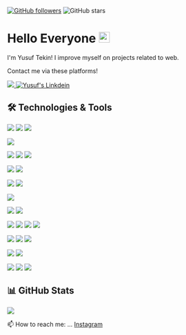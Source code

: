 
[![GitHub followers](https://img.shields.io/github/followers/Yusuf-Tekin?style=social)](https://github.com/Yusuf-Tekin?tab=followers)
![GitHub stars](https://img.shields.io/github/stars/Yusuf-Tekin?style=social)



# Hello Everyone <img src = "https://www.flaticon.com/svg/vstatic/svg/599/599527.svg?token=exp=1620037545~hmac=bb513b8ac314e9f23ac2789d82083b4d" width="25">
I'm Yusuf Tekin! I improve myself on projects related to web.

Contact me via these platforms! 

  <a href="https://www.instagram.com/yusuf.tekinx/"> <img src="https://skillicons.dev/icons?i=instagram"></img> </a>
  <a href="https://www.linkedin.com/in/yusuf-tekin-683a9b1a2/" target="_blank" rel="nofollow"><img alt="Yusuf's Linkdein" src="https://skillicons.dev/icons?i=linkedin" /></a>

  
## 🛠 Technologies & Tools 

<img src="https://skillicons.dev/icons?i=java&theme=light"></img>
<img src="https://skillicons.dev/icons?i=spring"></img>
<img src="https://skillicons.dev/icons?i=hibernate&theme=light"></img>


<img src="https://skillicons.dev/icons?i=js&theme=light"></img>

<img src="https://skillicons.dev/icons?i=react&theme=light"></img>
<img src="https://skillicons.dev/icons?i=redux&theme=light"></img>
<img src="https://skillicons.dev/icons?i=next&theme=light"></img>

<img src="https://skillicons.dev/icons?i=vue&theme=light"></img>
<img src="https://skillicons.dev/icons?i=nuxt&theme=light"></img>


<img src="https://skillicons.dev/icons?i=nodejs"></img>
<img src="https://skillicons.dev/icons?i=express"></img>

<img src="https://skillicons.dev/icons?i=mongo"></img>

<img src="https://skillicons.dev/icons?i=python&theme=light"></img>
<img src="https://skillicons.dev/icons?i=django&theme=light"></img>

<img src="https://skillicons.dev/icons?i=html&theme=light"></img>
<img src="https://skillicons.dev/icons?i=css&theme=light"></img>
<img src="https://skillicons.dev/icons?i=bootstrap&theme=light"></img>
<img src="https://skillicons.dev/icons?i=tailwind&theme=light"></img>

<img src="https://skillicons.dev/icons?i=c&theme=light"></img>
<img src="https://skillicons.dev/icons?i=cpp&theme=light"></img>
<img src="https://skillicons.dev/icons?i=ardunio&theme=light"></img>

<img src="https://skillicons.dev/icons?i=aws&theme=light"></img>
<img src="https://skillicons.dev/icons?i=firebase&theme=light"></img>


<img src="https://skillicons.dev/icons?i=eclipse&theme=light"></img>
<img src="https://skillicons.dev/icons?i=vscode&theme=light"></img>
<img src="https://skillicons.dev/icons?i=idea&theme=light"></img>















## 📊 GitHub Stats

<p align="center">
  <p>
    <img src="https://github-readme-stats.vercel.app/api?username=Yusuf-Tekin&count_private=true&show_icons=true&theme=tokyonight">
</p>
</p>



📫 How to reach me: ... [Instagram](https://www.instagram.com/yusuf.tekinx/)


